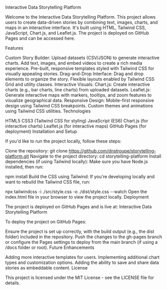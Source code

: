 Interactive Data Storytelling Platform

Welcome to the Interactive Data Storytelling Platform. This project allows users to create data-driven stories by combining text, images, charts, and maps in an interactive interface. It's built using HTML, Tailwind CSS, JavaScript, Chart.js, and Leaflet.js. The project is deployed on GitHub Pages and can be accessed here.

Features

Custom Story Builder:
Upload datasets (CSV/JSON) to generate interactive charts.
Add text, images, and embed videos to create a rich media experience.
Pre-built, responsive templates styled with Tailwind CSS for visually appealing stories.
Drag-and-Drop Interface:
Drag and drop elements to organize the story.
Flexible layouts enabled by Tailwind CSS Grid and utility classes.
Interactive Visuals:
Chart.js: Create interactive charts (e.g., bar charts, line charts) from uploaded datasets.
Leaflet.js: Generate interactive maps with markers, tooltips, and zoom features to visualize geographical data.
Responsive Design:
Mobile-first responsive design using Tailwind CSS breakpoints.
Custom themes and animations using Tailwind CSS utilities.
Technologies

HTML5
CSS3 (Tailwind CSS for styling)
JavaScript (ES6)
Chart.js (for interactive charts)
Leaflet.js (for interactive maps)
GitHub Pages (for deployment)
Installation and Setup

If you'd like to run the project locally, follow these steps:

Clone the repository:
git clone https://github.com/dnstroupe/storytelling-platform.git
Navigate to the project directory:
cd storytelling-platform
Install dependencies (if using Tailwind locally):
Make sure you have Node.js installed, then run:

npm install
Build the CSS using Tailwind:
If you're developing locally and want to rebuild the Tailwind CSS file, run:

npx tailwindcss -i ./src/style.css -o ./dist/style.css --watch
Open the index.html file in your browser to view the project locally.
Deployment

The project is deployed on GitHub Pages and is live at:
Interactive Data Storytelling Platform

To deploy the project on GitHub Pages:

Ensure the project is set up correctly, with the build output (e.g., the dist folder) included in the repository.
Push the changes to the gh-pages branch or configure the Pages settings to deploy from the main branch (if using a /docs folder or root).
Future Enhancements

Adding more interactive templates for users.
Implementing additional chart types and customization options.
Adding the ability to save and share data stories as embeddable content.
License

This project is licensed under the MIT License - see the LICENSE file for details.

